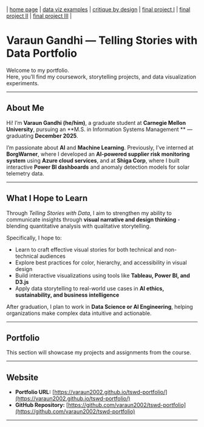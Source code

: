 | [home page](https://varaun2002.github.io/tswd-portfolio/) | [data viz examples](dataviz-examples) | [critique by design](critique-by-design) | [final project I](final-project-part-one) | [final project II](final-project-part-two) | [final project III](final-project-part-three) |

# Varaun Gandhi — Telling Stories with Data Portfolio

Welcome to my portfolio.  
Here, you’ll find my coursework, storytelling projects, and data visualization experiments.

---

## About Me

Hi! I’m **Varaun Gandhi (he/him)**, a graduate student at **Carnegie Mellon University**, pursuing an **M.S. in Information Systems Management ** — graduating **December 2025**.  

I’m passionate about **AI** and **Machine Learning**.
Previously, I’ve interned at **BorgWarner**, where I developed an **AI-powered supplier risk monitoring system** using **Azure cloud services**, and at **Shiga Corp**, where I built interactive **Power BI dashboards** and anomaly detection models for solar telemetry data.  

---

## What I Hope to Learn

Through *Telling Stories with Data*, I aim to strengthen my ability to communicate insights through **visual narrative and design thinking** - blending quantitative analysis with qualitative storytelling.  

Specifically, I hope to:
- Learn to craft effective visual stories for both technical and non-technical audiences  
- Explore best practices for color, hierarchy, and accessibility in visual design  
- Build interactive visualizations using tools like **Tableau, Power BI, and D3.js**  
- Apply data storytelling to real-world use cases in **AI ethics, sustainability, and business intelligence**

After graduation, I plan to work in **Data Science or AI Engineering**, helping organizations make complex data intuitive and actionable.

---

## Portfolio

This section will showcase my projects and assignments from the course.



---

## Website

- **Portfolio URL:** [https://varaun2002.github.io/tswd-portfolio/](https://varaun2002.github.io/tswd-portfolio/)  
- **GitHub Repository:** [https://github.com/varaun2002/tswd-portfolio](https://github.com/varaun2002/tswd-portfolio)

---

